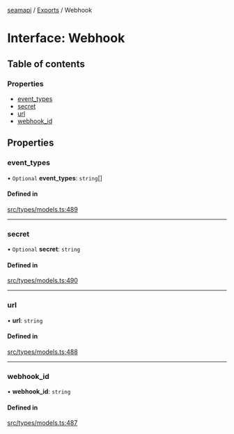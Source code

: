 [seamapi](../README.md) / [Exports](../modules.md) / Webhook

# Interface: Webhook

## Table of contents

### Properties

- [event\_types](Webhook.md#event_types)
- [secret](Webhook.md#secret)
- [url](Webhook.md#url)
- [webhook\_id](Webhook.md#webhook_id)

## Properties

### event\_types

• `Optional` **event\_types**: `string`[]

#### Defined in

[src/types/models.ts:489](https://github.com/seamapi/javascript/blob/main/src/types/models.ts#L489)

___

### secret

• `Optional` **secret**: `string`

#### Defined in

[src/types/models.ts:490](https://github.com/seamapi/javascript/blob/main/src/types/models.ts#L490)

___

### url

• **url**: `string`

#### Defined in

[src/types/models.ts:488](https://github.com/seamapi/javascript/blob/main/src/types/models.ts#L488)

___

### webhook\_id

• **webhook\_id**: `string`

#### Defined in

[src/types/models.ts:487](https://github.com/seamapi/javascript/blob/main/src/types/models.ts#L487)

